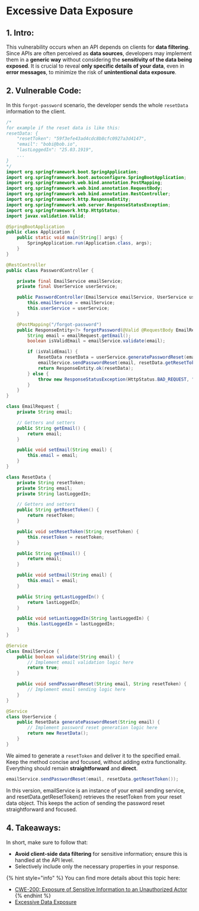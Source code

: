 # Excessive Data Exposure

## 1. Intro:

This vulnerability occurs when an API depends on clients for **data filtering**. Since APIs are often perceived as **data sources**, developers may implement them in a **generic way** without considering the **sensitivity of the data being exposed**. It is crucial to reveal **only specific details of your data**, even in **error messages**, to minimize the risk of **unintentional data exposure**.

## 2. Vulnerable Code:

In this `forgot-password` scenario, the developer sends the whole `resetData` information to the client.

```java
/*
for example if the reset data is like this:
resetData: {
    "resetToken": "59f3efe43ad4cdc8b8cfc0927a3d4147",
    "email": "bobi@bob.io",
    "lastLoggedIn": "25.03.1919",
    ...
}
*/
import org.springframework.boot.SpringApplication;
import org.springframework.boot.autoconfigure.SpringBootApplication;
import org.springframework.web.bind.annotation.PostMapping;
import org.springframework.web.bind.annotation.RequestBody;
import org.springframework.web.bind.annotation.RestController;
import org.springframework.http.ResponseEntity;
import org.springframework.web.server.ResponseStatusException;
import org.springframework.http.HttpStatus;
import javax.validation.Valid;

@SpringBootApplication
public class Application {
    public static void main(String[] args) {
        SpringApplication.run(Application.class, args);
    }
}

@RestController
public class PasswordController {

    private final EmailService emailService;
    private final UserService userService;

    public PasswordController(EmailService emailService, UserService userService) {
        this.emailService = emailService;
        this.userService = userService;
    }

    @PostMapping("/forgot-password")
    public ResponseEntity<?> forgotPassword(@Valid @RequestBody EmailRequest emailRequest) {
        String email = emailRequest.getEmail();
        boolean isValidEmail = emailService.validate(email);

        if (isValidEmail) {
            ResetData resetData = userService.generatePasswordReset(email);
            emailService.sendPasswordReset(email, resetData.getResetToken());
            return ResponseEntity.ok(resetData);
        } else {
            throw new ResponseStatusException(HttpStatus.BAD_REQUEST, "The email address that you have provided is invalid.");
        }
    }
}

class EmailRequest {
    private String email;

    // Getters and setters
    public String getEmail() {
        return email;
    }

    public void setEmail(String email) {
        this.email = email;
    }
}

class ResetData {
    private String resetToken;
    private String email;
    private String lastLoggedIn;

    // Getters and setters
    public String getResetToken() {
        return resetToken;
    }

    public void setResetToken(String resetToken) {
        this.resetToken = resetToken;
    }

    public String getEmail() {
        return email;
    }

    public void setEmail(String email) {
        this.email = email;
    }

    public String getLastLoggedIn() {
        return lastLoggedIn;
    }

    public void setLastLoggedIn(String lastLoggedIn) {
        this.lastLoggedIn = lastLoggedIn;
    }
}

@Service
class EmailService {
    public boolean validate(String email) {
        // Implement email validation logic here
        return true;
    }

    public void sendPasswordReset(String email, String resetToken) {
        // Implement email sending logic here
    }
}

@Service
class UserService {
    public ResetData generatePasswordReset(String email) {
        // Implement password reset generation logic here
        return new ResetData();
    }
}

```

We aimed to generate a `resetToken` and deliver it to the specified email. Keep the method concise and focused, without adding extra functionality. Everything should remain **straightforward** and **direct**.


```java
emailService.sendPasswordReset(email, resetData.getResetToken());
```

In this version, emailService is an instance of your email sending service, and resetData.getResetToken() retrieves the resetToken from your reset data object. This keeps the action of sending the password reset straightforward and focused.

## 4. Takeaways:

In short, make sure to follow that:
* **Avoid client-side data filtering** for sensitive information; ensure this is handled at the API level.
* Selectively include only the necessary properties in your response.

{% hint style="info" %}
You can find more details about this topic here:

* [CWE-200: Exposure of Sensitive Information to an Unauthorized Actor](https://cwe.mitre.org/data/definitions/200.html)
{% endhint %}
* [Excessive Data Exposure](https://raw.githubusercontent.com/OWASP/API-Security/master/2019/en/dist/owasp-api-security-top-10.pdf)


